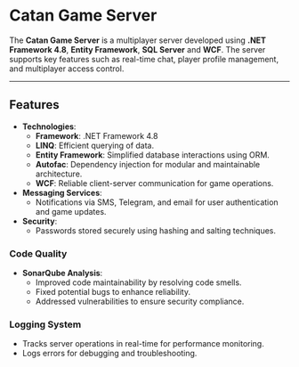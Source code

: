 # Catan Game Server

The **Catan Game Server** is a multiplayer server developed using **.NET Framework 4.8**, **Entity Framework**, **SQL Server** and **WCF**. 
The server supports key features such as real-time chat, player profile management, and multiplayer access control. 

---

## Features

- **Technologies**:
  - **Framework**: .NET Framework 4.8
  - **LINQ**: Efficient querying of data.
  - **Entity Framework**: Simplified database interactions using ORM.
  - **Autofac**: Dependency injection for modular and maintainable architecture.
  - **WCF**: Reliable client-server communication for game operations.
- **Messaging Services**:
  - Notifications via SMS, Telegram, and email for user authentication and game updates.
- **Security**:
  - Passwords stored securely using hashing and salting techniques.

### Code Quality
- **SonarQube Analysis**:
  - Improved code maintainability by resolving code smells.
  - Fixed potential bugs to enhance reliability.
  - Addressed vulnerabilities to ensure security compliance.

### Logging System
- Tracks server operations in real-time for performance monitoring.
- Logs errors for debugging and troubleshooting.

